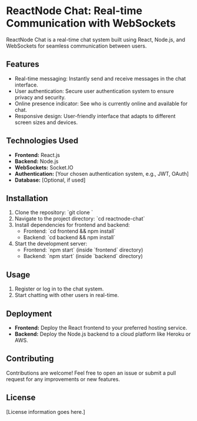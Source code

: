 # ReactNode Chat: Real-time Communication with WebSockets

ReactNode Chat is a real-time chat system built using React, Node.js, and WebSockets for seamless communication between users.

## Features

- Real-time messaging: Instantly send and receive messages in the chat interface.
- User authentication: Secure user authentication system to ensure privacy and security.
- Online presence indicator: See who is currently online and available for chat.
- Responsive design: User-friendly interface that adapts to different screen sizes and devices.

## Technologies Used

- **Frontend:** React.js
- **Backend:** Node.js
- **WebSockets:** Socket.IO
- **Authentication:** [Your chosen authentication system, e.g., JWT, OAuth]
- **Database:** [Optional, if used]

## Installation

1. Clone the repository: \`git clone <repository-url>\`
2. Navigate to the project directory: \`cd reactnode-chat\`
3. Install dependencies for frontend and backend:
   - Frontend: \`cd frontend && npm install\`
   - Backend: \`cd backend && npm install\`
4. Start the development server:
   - Frontend: \`npm start\` (inside \`frontend\` directory)
   - Backend: \`npm start\` (inside \`backend\` directory)

## Usage

1. Register or log in to the chat system.
2. Start chatting with other users in real-time.

## Deployment

- **Frontend:** Deploy the React frontend to your preferred hosting service.
- **Backend:** Deploy the Node.js backend to a cloud platform like Heroku or AWS.

## Contributing

Contributions are welcome! Feel free to open an issue or submit a pull request for any improvements or new features.

## License

[License information goes here.]
